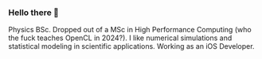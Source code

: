 ### Hello there 👋
Physics BSc. Dropped out of a MSc in High Performance Computing (who the fuck teaches OpenCL in 2024?). I like numerical simulations and statistical modeling in scientific applications. Working as an iOS Developer.
